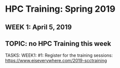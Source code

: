 # HPC Training:  Spring 2019
## WEEK 1: April 5, 2019
## TOPIC:  no HPC Training this week
TASKS:
WEEK1: #1: Register for the training sessions: https://www.eiseverywhere.com/2019-scctraining


